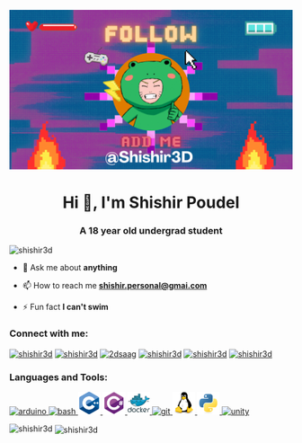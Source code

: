 ![logo](https://github.com/Shishir3D/Shishir3D/blob/main/frog.gif)
<h1 align="center">Hi 👋, I'm Shishir Poudel</h1>
<h3 align="center">A 18 year old undergrad student</h3>

<p align="left"> <img src="https://komarev.com/ghpvc/?username=shishir3d&label=Profile%20views&color=0e75b6&style=flat" alt="shishir3d" /> </p>


- 💬 Ask me about **anything**

- 📫 How to reach me **shishir.personal@gmai.com**

- ⚡ Fun fact **I can't swim**

<h3 align="left">Connect with me:</h3>
<p align="left">
<a href="https://twitter.com/shishir3d" target="blank"><img align="center" src="https://raw.githubusercontent.com/rahuldkjain/github-profile-readme-generator/master/src/images/icons/Social/twitter.svg" alt="shishir3d" height="30" width="40" /></a>
<a href="https://linkedin.com/in/shishir3d" target="blank"><img align="center" src="https://raw.githubusercontent.com/rahuldkjain/github-profile-readme-generator/master/src/images/icons/Social/linked-in-alt.svg" alt="shishir3d" height="30" width="40" /></a>
<a href="https://www.youtube.com/@2dsaag" target="blank"><img align="center" src="https://raw.githubusercontent.com/rahuldkjain/github-profile-readme-generator/master/src/images/icons/Social/youtube.svg" alt="2dsaag" height="30" width="40" /></a>
<a href="https://www.hackerrank.com/shishir3d" target="blank"><img align="center" src="https://raw.githubusercontent.com/rahuldkjain/github-profile-readme-generator/master/src/images/icons/Social/hackerrank.svg" alt="shishir3d" height="30" width="40" /></a>
<a href="https://www.leetcode.com/shishir3d" target="blank"><img align="center" src="https://raw.githubusercontent.com/rahuldkjain/github-profile-readme-generator/master/src/images/icons/Social/leet-code.svg" alt="shishir3d" height="30" width="40" /></a>
<a href="https://discord.gg/jzcz5HxPkR" target="blank"><img align="center" src="https://raw.githubusercontent.com/rahuldkjain/github-profile-readme-generator/master/src/images/icons/Social/discord.svg" alt="shishir3d" height="30" width="40" /></a>
</p>

<h3 align="left">Languages and Tools:</h3>
<p align="left"> <a href="https://www.arduino.cc/" target="_blank" rel="noreferrer"> <img src="https://cdn.worldvectorlogo.com/logos/arduino-1.svg" alt="arduino" width="40" height="40"/> </a> <a href="https://www.gnu.org/software/bash/" target="_blank" rel="noreferrer"> <img src="https://www.vectorlogo.zone/logos/gnu_bash/gnu_bash-icon.svg" alt="bash" width="40" height="40"/> </a> <a href="https://www.cprogramming.com/" target="_blank" rel="noreferrer"> <img src="https://raw.githubusercontent.com/devicons/devicon/master/icons/cplusplus/cplusplus-original.svg" alt="cplusplus" width="40" height="40"/> </a> <a href="https://www.w3schools.com/cs/" target="_blank" rel="noreferrer"> <img src="https://raw.githubusercontent.com/devicons/devicon/master/icons/csharp/csharp-original.svg" alt="csharp" width="40" height="40"/> </a> <a href="https://www.docker.com/" target="_blank" rel="noreferrer"> <img src="https://raw.githubusercontent.com/devicons/devicon/master/icons/docker/docker-original-wordmark.svg" alt="docker" width="40" height="40"/> </a> <a href="https://git-scm.com/" target="_blank" rel="noreferrer"> <img src="https://www.vectorlogo.zone/logos/git-scm/git-scm-icon.svg" alt="git" width="40" height="40"/> </a> <a href="https://www.linux.org/" target="_blank" rel="noreferrer"> <img src="https://raw.githubusercontent.com/devicons/devicon/master/icons/linux/linux-original.svg" alt="linux" width="40" height="40"/> </a> <a href="https://www.python.org" target="_blank" rel="noreferrer"> <img src="https://raw.githubusercontent.com/devicons/devicon/master/icons/python/python-original.svg" alt="python" width="40" height="40"/> </a> <a href="https://unity.com/" target="_blank" rel="noreferrer"> <img src="https://www.vectorlogo.zone/logos/unity3d/unity3d-icon.svg" alt="unity" width="40" height="40"/> </a> </p>

<p><img align="left" src="https://github-readme-stats.vercel.app/api/top-langs?username=shishir3d&show_icons=true&locale=en&layout=compact" alt="shishir3d" /></p>

<p>&nbsp;<img align="center" src="https://github-readme-stats.vercel.app/api?username=shishir3d&show_icons=true&locale=en" alt="shishir3d" /></p>

